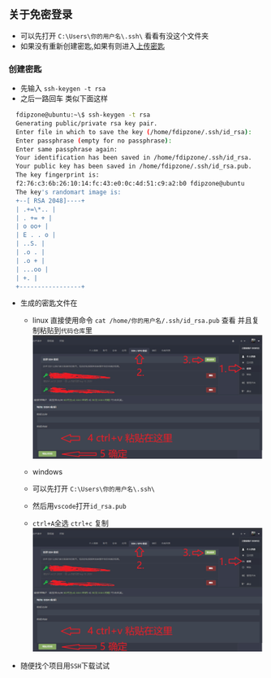 ## 关于免密登录

- 可以先打开 `C:\Users\你的用户名\.ssh\` 看看有没这个文件夹
- 如果没有重新创建密匙,如果有则进入[上传密匙](####上传密匙)

### 创建密匙

- 先输入 `ssh-keygen -t rsa`
- 之后一路回车 类似下面这样

```sh
  fdipzone@ubuntu:~\$ ssh-keygen -t rsa
  Generating public/private rsa key pair.
  Enter file in which to save the key (/home/fdipzone/.ssh/id_rsa):
  Enter passphrase (empty for no passphrase):
  Enter same passphrase again:
  Your identification has been saved in /home/fdipzone/.ssh/id_rsa.
  Your public key has been saved in /home/fdipzone/.ssh/id_rsa.pub.
  The key fingerprint is:
  f2:76:c3:6b:26:10:14:fc:43:e0:0c:4d:51:c9:a2:b0 fdipzone@ubuntu
  The key's randomart image is:
  +--[ RSA 2048]----+
  | .+=\*.. |
  | . += + |
  | o oo+ |
  | E . . o |
  | ..S. |
  | .o . |
  | .o + |
  | ...oo |
  | +. |
  +-----------------+
```

- 生成的密匙文件在 
  - linux 
  直接使用命令 `cat /home/你的用户名/.ssh/id_rsa.pub` 查看 并且复制粘贴到`代码仓库`里
    ![avatar](../pic/免密登录.jpg)

  - windows 
  - 可以先打开 `C:\Users\你的用户名\.ssh\`
  - 然后用`vscode`打开`id_rsa.pub`
  - `ctrl+A`全选 `ctrl+c` 复制
    ![avatar](../pic/免密登录.jpg)

- 随便找个项目用`SSH`下载试试
